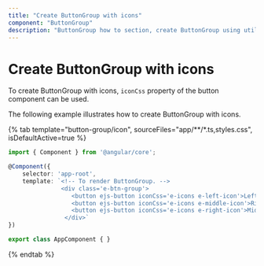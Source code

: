 ```yaml
---
title: "Create ButtonGroup with icons"
component: "ButtonGroup"
description: "ButtonGroup how to section, create ButtonGroup using util function, icons, form submit, show selected state on initial render."
---
```


# Create ButtonGroup with icons

To create ButtonGroup with icons, `iconCss` property of the button component can be used.

The following example illustrates how to create ButtonGroup with icons.

{% tab template="button-group/icon", sourceFiles="app/**/*.ts,styles.css", isDefaultActive=true %}

```typescript
import { Component } from '@angular/core';

@Component({
    selector: 'app-root',
    template: `<!-- To render ButtonGroup. -->
               <div class='e-btn-group'>
                  <button ejs-button iconCss='e-icons e-left-icon'>Left</button>
                  <button ejs-button iconCss='e-icons e-middle-icon'>Right</button>
                  <button ejs-button iconCss='e-icons e-right-icon'>Middle</button>
                </div>`
})

export class AppComponent { }
```

{% endtab %}